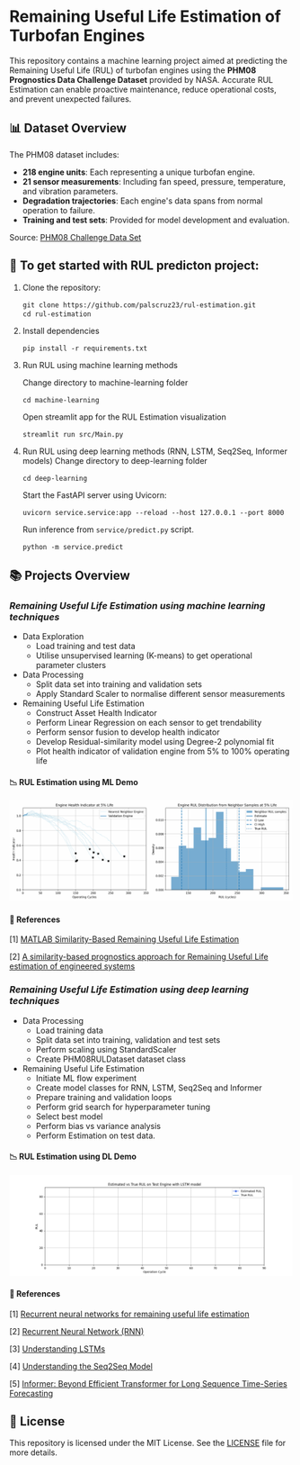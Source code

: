 # Remaining Useful Life Estimation of Turbofan Engines

This repository contains a machine learning project aimed at predicting the Remaining Useful Life (RUL) of turbofan engines using the **PHM08 Prognostics Data Challenge Dataset** provided by NASA. Accurate RUL Estimation can enable proactive maintenance, reduce operational costs, and prevent unexpected failures.

## 📊 Dataset Overview

The PHM08 dataset includes:

- **218 engine units**: Each representing a unique turbofan engine.
- **21 sensor measurements**: Including fan speed, pressure, temperature, and vibration parameters.
- **Degradation trajectories**: Each engine's data spans from normal operation to failure.
- **Training and test sets**: Provided for model development and evaluation.

Source: [PHM08 Challenge Data Set](https://data.nasa.gov/dataset/phm-2008-challenge)

## 🚀 To get started with RUL predicton project:

1. Clone the repository:

   ```
   git clone https://github.com/palscruz23/rul-estimation.git
   cd rul-estimation
   ```

2. Install dependencies

   ```
   pip install -r requirements.txt
   ```

  
3. Run RUL using machine learning methods

    Change directory to machine-learning folder
    ```
    cd machine-learning
    ```
    Open streamlit app for the RUL Estimation visualization
    ```
    streamlit run src/Main.py
    ```
  
1. Run RUL using deep learning methods (RNN, LSTM, Seq2Seq, Informer models)
    Change directory to deep-learning folder
    ```
    cd deep-learning
    ```
    Start the FastAPI server using Uvicorn:
    ```
    uvicorn service.service:app --reload --host 127.0.0.1 --port 8000
    ```
    Run inference from `service/predict.py` script. 
    ```
    python -m service.predict 
    ```

## 📚 Projects Overview
### <i>Remaining Useful Life Estimation using machine learning techniques</i>
 - Data Exploration
   - Load training and test data
   - Utilise unsupervised learning (K-means) to get operational parameter clusters
 - Data Processing
   - Split data set into training and validation sets
   - Apply Standard Scaler to normalise different sensor measurements
 - Remaining Useful Life Estimation
   - Construct Asset Health Indicator
   - Perform Linear Regression on each sensor to get trendability
   - Perform sensor fusion to develop health indicator
   - Develop Residual-similarity model using Degree-2 polynomial fit
   - Plot health indicator of validation engine from 5% to 100% operating life
 
#### 📉 RUL Estimation using ML Demo

 ![RUL Estimation Demo](machine-learning/src/figures/RUL/RUL.gif)

#### 📃 References
[1] [MATLAB Similarity-Based Remaining Useful Life Estimation](https://au.mathworks.com/help/predmaint/ug/similarity-based-remaining-useful-life-estimation.html)

[2] [A similarity-based prognostics approach for Remaining Useful Life estimation of engineered systems](https://ieeexplore.ieee.org/document/4711421)


 ### <i>Remaining Useful Life Estimation using deep learning techniques</i> 
 - Data Processing
   - Load training data
   - Split data set into training, validation and test sets
   - Perform scaling using StandardScaler
   - Create PHM08RULDataset dataset class
 - Remaining Useful Life Estimation
   - Initiate ML flow experiment
   - Create model classes for RNN, LSTM, Seq2Seq and Informer
   - Prepare training and validation loops
   - Perform grid search for hyperparameter tuning
   - Select best model
   - Perform bias vs variance analysis
   - Perform Estimation on test data.

#### 📉 RUL Estimation using DL Demo

 ![RUL Estimation Demo](deep-learning/service/lstm.gif)

#### 📃 References

[1] [Recurrent neural networks for remaining useful life estimation](https://ieeexplore.ieee.org/document/4711422)

[2] [Recurrent Neural Network (RNN)](https://medium.com/@RobuRishabh/recurrent-neural-network-rnn-8412b9abd755)

[3] [Understanding LSTMs](https://colah.github.io/posts/2015-08-Understanding-LSTMs/)

[4] [Understanding the Seq2Seq Model](https://medium.com/@infin94/understanding-the-seq2seq-model-what-you-should-know-before-understanding-transformers-e5891bcd57ec)

[5] [Informer: Beyond Efficient Transformer for Long Sequence Time-Series Forecasting](hhttps://arxiv.org/pdf/2012.07436)

## 📜 License

This repository is licensed under the MIT License. See the [LICENSE](LICENSE) file for more details.

